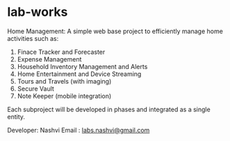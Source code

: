 lab-works
=========
Home Management: A simple web base project to efficiently manage home activities such as:

1. Finace Tracker and Forecaster
2. Expense Management
3. Household Inventory Management and Alerts
4. Home Entertainment and Device Streaming
5. Tours and Travels (with imaging)
6. Secure Vault
7. Note Keeper (mobile integration)

Each subproject will be developed in phases and integrated as a single entity.

Developer: Nashvi
Email    : labs.nashvi@gmail.com
